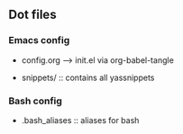 ## Dot files

### Emacs config

* config.org --> init.el via org-babel-tangle

* snippets/ :: contains all yassnippets

### Bash config

* .bash_aliases :: aliases for bash

